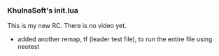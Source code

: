 ### KhulnaSoft's init.lua
This is my new RC.  There is no video yet.

* added another remap, <leader>tf (leader test file), to run the entire file
  using neotest


